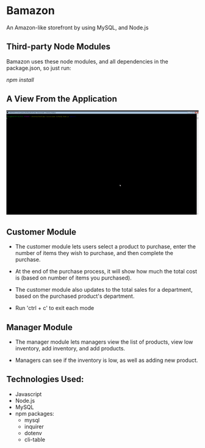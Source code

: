 # Bamazon
An Amazon-like storefront by using MySQL, and Node.js

## Third-party Node Modules
Bamazon uses these node modules, and all dependencies in the package.json, so just run:

*npm install*

## A View From the Application

<img src="view.gif"></img>

## Customer Module
* The customer module lets users select a product to purchase, enter the number of items they wish to purchase, and then complete the purchase.

* At the end of the purchase process, it will show how much the total cost is (based on number of items you purchased).

* The customer module also updates to the total sales for a department, based on the purchased product's department.

* Run 'ctrl + c' to exit each mode

## Manager Module

* The manager module lets managers view the list of products, view low inventory, add inventory, and add products.

* Managers can see if the inventory is low, as well as adding new product.

## Technologies Used:
* Javascript
* Node.js
* MySQL
* npm packages:
  * mysql
  * inquirer
  * dotenv
  * cli-table
